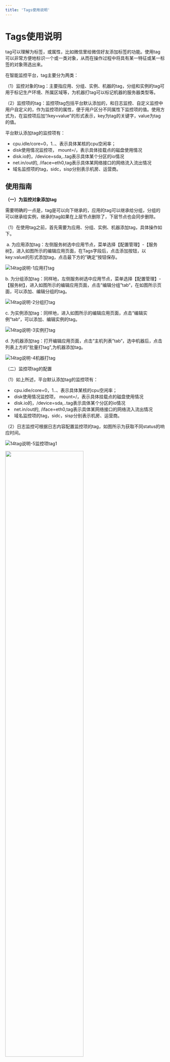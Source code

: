```yaml
---
title: 'Tags使用说明'
---
```

# Tags使用说明

tag可以理解为标签，或属性，比如微信里给微信好友添加标签的功能。使用tag可以非常方便地标识一个或一类对象，从而在操作过程中将具有某一特征或某一标签的对象筛选出来。

在智能监控平台，tag主要分为两类：

（1）监控对象的tag：主要指应用、分组、实例、机器的tag，分组和实例的tag可用于标记生产环境、所属区域等，为机器打tag可以标记机器的服务器类型等。

（2）监控项的tag：监控项tag包括平台默认添加的，和日志监控、自定义监控中用户自定义的，作为监控项的属性，便于用户区分不同属性下监控项的值。使用方式为，在监控项后加“/key=value”的形式表示，key为tag的关键字，value为tag的值。

平台默认添加tag的监控项有：

- cpu.idle/core=0，1..、表示具体某核的cpu空闲率；
- disk使用情况监控项， mount=/，表示具体挂载点的磁盘使用情况
- disk.io的，/device=sda,..tag表示具体某个分区的io情况
- net.in/out的,  /iface=eth0,tag表示具体某网络接口的网络流入流出情况
- 域名监控项的tag，sidc，sisp分别表示机房、运营商。

## 使用指南


**（一）为监控对象添加tag**

需要明确的一点是，tag是可以向下继承的，应用的tag可以继承给分组，分组的可以继承给实例，继承的tag如果在上层节点删除了，下层节点也会同步删除。

（1）在使用tag之前，首先需要为应用、分组、实例、机器添加tag，具体操作如下。

​    a. 为应用添加tag：左侧服务树选中应用节点，菜单选择【配置管理】-【服务树】，进入如图所示的编辑应用页面，在Tags字段后，点击添加按钮，以key:value的形式添加tag，点击最下方的”确定“按钮保存。

![14tag说明-1应用打tag](/images/14tag-1app.JPG)

 b. 为分组添加tag：同样地，左侧服务树选中应用节点，菜单选择【配置管理】-【服务树】，进入如图所示的编辑应用页面，点击“编辑分组”tab“，在如图所示页面，可以添加、编辑分组的tag。

![14tag说明-2分组打tag](/images/14tag-2group.JPG)

 c. 为实例添加tag：同样地，进入如图所示的编辑应用页面，点击“编辑实例”tab“，可以添加、编辑实例的tag。

![14tag说明-3实例打tag](/images/14tag-3instance.JPG)

 d. 为机器添加tag：打开编辑应用页面，点击“主机列表”tab“，选中机器后，点击列表上方的“批量打tag",为机器添加tag。

![14tag说明-4机器打tag](/images/14tag-4host.JPG)

（二）监控项tag的配置

（1）如上所述，平台默认添加tag的监控项有：

- ​      cpu.idle/core=0，1..、表示具体某核的cpu空闲率；
- ​      disk使用情况监控项， mount=/，表示具体挂载点的磁盘使用情况
- ​      disk.io的，/device=sda,..tag表示具体某个分区的io情况
- ​      net.in/out的,  /iface=eth0,tag表示具体某网络接口的网络流入流出情况
- ​      域名监控项的tag，sidc，sisp分别表示机房、运营商。

（2）日志监控可根据日志内容配置监控项的tag，如图所示为获取不同status的响应时间。

![14tag说明-5监控项tag1](/images/14tag-5metric.JPG)

<img src="/images/14tag-5metric2.JPG" width="70%" height="70%" />

（3）自定义监控，可在脚本中定义输出的监控项及其tag，具体配置方式可参考自定义监控的采集配置。

（三）tag的使用

（1）在一次聚合配置中使用tag

在一次聚合中，选择带tag的监控项，如图所示选择磁盘可用率，在聚合时即可在tag维度聚合，汇总不同磁盘挂载点的磁盘可用率。

![14tag说明-6一次聚合使用](/images/14tag-6firstconverge.JPG)

（2）在二次聚合配置中使用tag

在二次聚合中，对参与计算的监控项，使用filterTags字段筛选tag，格式为：key=[value1|value2|value3]，如：isp=[dx|lt|yd],\_group=[mjq|langfang]。表示筛选出所选运营商，所选分组的数据参与聚合。

（3）在报警配置中使用tag

在表单化报警配置中，对带tag的监控项配置报警时，可以通过tag值进行筛选，如图为域名监控的监控项，选择sidc=mjq表示只对该机房配置该条报警。方便用户灵活配置报警。

![14tag说明-7报警配置中使用](/images/14tag-7alarm.JPG)

在JSON报警配置中，tags字段用于配置监控项tag，nsFilter字段可对监控对象（应用、实例、机器等）进行筛选，实现对部分分组、部分机器等的报警。

```json
{
	"JUDGE": {
		"alarmInterval": [
			5
		],  ---【配置报警时间间隔，可设置为数组（20,2,5…触发时间点为第一次，20为第一次与第二次的时间间隔）】
		"switchConfig": {
			"enableTime": {
				"beginTime": "00:00",
				"endTime": "23:59"
			},
			"on": true
		},  ---【报警开关，是否开启；开启时间段】
		"level": "WARNING",  ---【报警级别】
		"conditionTagEqual": false,
		"conditionOperator": "&&",  ---【报警依赖关系，||或者&&，或关系，且关系】
		"conditionList": [  ---【报警规则（可添加多个依赖规则）】
			{
				"formula": "必填cpu.idle < 80",  ---【监控项报警的判断规则】
				"metricDataFilter": {  ---【筛选监控项统计值类型、tag匹配结果为true的监控项】
					"tags": "",  ---【监控项tags，支持包含与不包含的关系。HasTag（1个参数）、NotHasTag、TagValueIn、TagValueNotIn(\"core\", \"1,2,3\")指 tag value不在此范围内才满足。tag字段为空时，匹配不含tag的监控项】
					"valueType": "STATISTIC",  ---【支持STRING、STATISTIC】
					"valueKey": "AVG"  ---【MAX|AVG等，valueType=STATISTIC时生效】
				},
				"parameter": {
					"simple": [
						5,
						3
					]  ---【代表采集到的数据m次中n次满足报警阈值，使用突升突降报警时，此规则失效】
				},
				"nsFilter": "",  ---【筛选ns，具体筛选方式见下表】
				"nsType": "HOST",  ---【HOST（机器、死机、agent）|INSTANCE（进程、端口、ssh、日志、自定义）|APP（聚合监控）|DOMAIN（域名监控）】
				"ns": ""
			}
		]
	}
}
```

nsFilter支持的函数：

| 函数名称       | 参数个数 | 函数说明                    | 举例                                         |
| -------------- | -------- | --------------------------- | -------------------------------------------- |
| GroupIn        | 1        | 分组在此范围内              | GroupIn(\\"pre,online\\"\)                   |
| HasHostTag     | 1        | 包含此HostTag返回true       | HasHostTag(\\"backup\\")                     |
| HostTagValueIn | 2        | 指定HostTag的值在指定范围内 | HostTagValueIn(\\"version\\", \\"1.0,2.0\\") |
| NsContain      | 1        | ns里包含指定的字符串        | NsContain(\\".judge-hawkeye-ark\\")          |
| HasTag         | 1        | 包含tag                     | HasTag(\\"lang\\")                           |
| TagValueIn     | 2        | 指定tag的值在指定范围内     | TagValueIn(\\"priority\\",\\"0,1\\")         |

